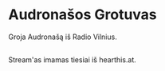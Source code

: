# Audronašos Grotuvas

Groja Audronašą iš Radio Vilnius.

## 

Stream'as imamas tiesiai iš hearthis.at.
